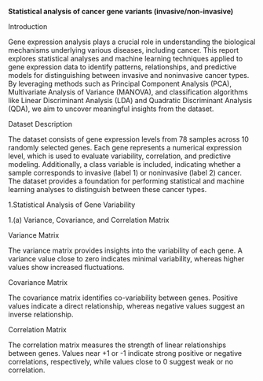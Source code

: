 **Statistical analysis of cancer gene variants (invasive/non-invasive)**

Introduction

Gene expression analysis plays a crucial role in understanding the biological mechanisms underlying various diseases, including cancer. This report explores statistical analyses and machine learning techniques 
applied to gene expression data to identify patterns, relationships, and predictive models for distinguishing between invasive and noninvasive cancer types. By leveraging methods such as Principal Component Analysis (PCA), Multivariate Analysis of Variance (MANOVA), and classification algorithms like Linear Discriminant Analysis (LDA) and Quadratic Discriminant Analysis (QDA), we aim to uncover meaningful insights from the dataset.



Dataset Description

The dataset consists of gene expression levels from 78 samples across 10 randomly selected genes. Each gene represents a numerical expression level, which is used to evaluate variability, correlation, and 
predictive modeling. Additionally, a class variable is included, indicating whether a sample corresponds to invasive (label 1) or noninvasive (label 2) cancer. 
The dataset provides a foundation for performing statistical and machine learning analyses to distinguish between these cancer types.

1.Statistical Analysis of Gene Variability

1.(a) Variance, Covariance, and Correlation Matrix

Variance Matrix

The variance matrix provides insights into the variability of each gene. A variance value close to zero indicates minimal variability, whereas higher values show increased fluctuations.

Covariance Matrix

The covariance matrix identifies co-variability between genes. Positive values indicate a direct relationship, whereas negative values suggest an inverse relationship.

Correlation Matrix

The correlation matrix measures the strength of linear relationships between genes. Values near +1 or -1 indicate strong positive or negative correlations, respectively, while values close to 0 suggest weak or no correlation.
